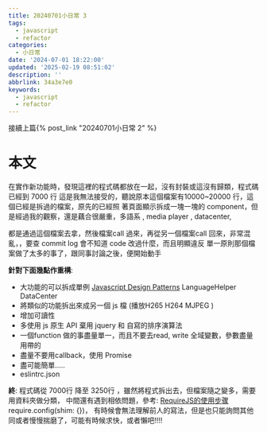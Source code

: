 ```yaml
---
title: 20240701小日常 3
tags:
  - javascript
  - refactor
categories:
  - 小日常
date: '2024-07-01 18:22:00'
updated: '2025-02-19 08:51:02'
description: ''
abbrlink: 34a3e7e0
keywords:
  - javascript
  - refactor
---
```

接續上篇{% post_link  "20240701小日常 2" %}
# 本文
在實作新功能時，發現這裡的程式碼都放在一起，沒有封裝或這沒有歸類，程式碼已經到 7000 行
這是我無法接受的，聽說原本這個檔案有10000~20000 行，這個已經是拆過的檔案，原先的已經照
著頁面顯示拆成一塊一塊的 component，但是經過我的觀察，還是藕合很嚴重，多語系 , media player , datacenter,
 <!-- more -->
 都是通過這個檔案去拿，然後檔案call 過來，再從另一個檔案call 回來，非常混亂，，要查 commit log 會不知道 code 改過什麼，而且明顯違反 單一原則那個檔案做了太多的事了，跟同事討論之後，便開始動手

**針對下面幾點作重構**:
- 大功能的可以拆成單例 [Javascript Design Patterns](https://levelup.gitconnected.com/javascript-design-patterns-aa4adb7b85e6)  LanguageHelper DataCenter
- 將類似的功能拆出來成另一個 js 檔 (播放H265 H264 MJPEG )
- 增加可讀性
- 多使用 js 原生 API 棄用 jquery 和 自寫的排序演算法
- 一個function 做的事盡量單一，而且不要去read, write 全域變數，參數盡量用帶的
- 盡量不要用callback，使用 Promise
- 盡可能簡單.....
- eslintrc.json

**終**:
	程式碼從 7000行 降至 3250行 ，雖然將程式拆出去，但檔案隨之變多，需要用資料夾做分類，
	中間還有遇到相依問題，參考: [RequireJS的使用步骤](https://juejin.cn/post/6970882760810430472)require.config(shim: {})，
	有時候會無法理解前人的寫法，但是也只能詢問其他同或者慢慢揣磨了，可能有時候求快，或者懶吧!!!!



